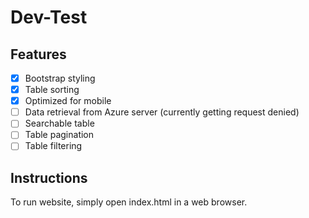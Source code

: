 # Dev-Test

## Features

- [x] Bootstrap styling
- [x] Table sorting
- [x] Optimized for mobile
- [ ] Data retrieval from Azure server (currently getting request denied)
- [ ] Searchable table
- [ ] Table pagination
- [ ] Table filtering

## Instructions

To run website, simply open index.html in a web browser.
